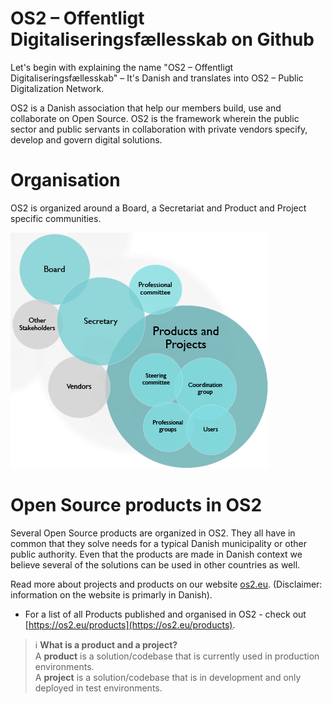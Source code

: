 # OS2 – Offentligt Digitaliseringsfællesskab on Github

Let's begin with explaining the name "OS2 – Offentligt Digitaliseringsfællesskab" – It's Danish and translates into OS2 – Public Digitalization Network.

OS2 is a Danish association that help our members build, use and collaborate on Open Source. OS2 is the framework wherein the public sector and public servants in collaboration with private vendors specify, develop and govern digital solutions.

# Organisation

OS2 is organized around a Board, a Secretariat and Product and Project specific communities.

![How OS2 is organized](/assets/organization.png)

# Open Source products in OS2

Several Open Source products are organized in OS2. They all have in common that they solve needs for a typical Danish municipality or other public authority. Even that the products are made in Danish context we believe several of the solutions can be used in other countries as well.

Read more about projects and products on our website [os2.eu](https://os2.eu). (Disclaimer: information on the website is primarly in Danish).

* For a list of all Products published and organised in OS2 - check out [https://os2.eu/products](https://os2.eu/products).

> ℹ️ **What is a product and a project?**  
> A **product** is a solution/codebase that is currently used in production environments.  
> A **project** is a solution/codebase that is in development and only deployed in test environments.